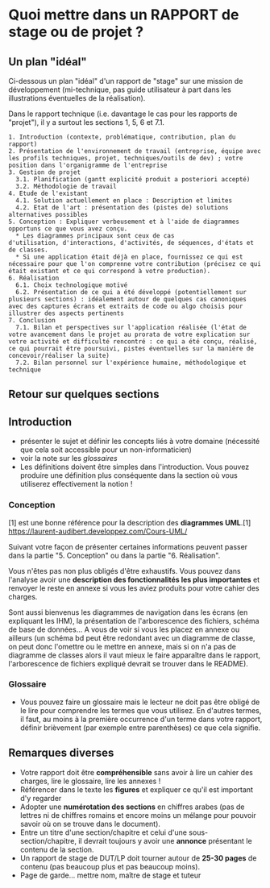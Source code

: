 # Quoi mettre dans un RAPPORT de stage ou de projet  ?

## Un plan "idéal"

Ci-dessous un plan "idéal" d'un rapport de "stage" sur une mission de développement (mi-technique, pas guide utilisateur à part dans les illustrations éventuelles de la réalisation).

Dans le rapport technique (i.e. davantage le cas pour les rapports de "projet"), il y a surtout les sections 1, 5, 6 et 7.1. 

```
1. Introduction (contexte, problématique, contribution, plan du rapport)
2. Présentation de l'environnement de travail (entreprise, équipe avec les profils techniques, projet, techniques/outils de dev) ; votre position dans l'organigramme de l'entreprise
3. Gestion de projet
  3.1. Planification (gantt explicité produit a posteriori accepté)
  3.2. Méthodologie de travail 
4. Etude de l'existant
  4.1. Solution actuellement en place : Description et limites
  4.2. Etat de l'art : présentation des (pistes de) solutions alternatives possibles   
5. Conception : Expliquer verbeusement et à l'aide de diagrammes opportuns ce que vous avez conçu. 
  * Les diagrammes principaux sont ceux de cas d'utilisation, d'interactions, d'activités, de séquences, d'états et de classes. 
  * Si une application était déjà en place, fournissez ce qui est nécessaire pour que l'on comprenne votre contribution (précisez ce qui était existant et ce qui correspond à votre production). 
6. Réalisation
  6.1. Choix technologique motivé
  6.2. Présentation de ce qui a été développé (potentiellement sur plusieurs sections) : idéalement autour de quelques cas canoniques avec des captures écrans et extraits de code ou algo choisis pour illustrer des aspects pertinents
7. Conclusion
  7.1. Bilan et perspectives sur l'application réalisée (l'état de votre avancement dans le projet au prorata de votre explication sur votre activité et difficulté rencontré : ce qui a été conçu, réalisé, ce qui pourrait être poursuivi, pistes éventuelles sur la manière de concevoir/réaliser la suite)
  7.2. Bilan personnel sur l'expérience humaine, méthodologique et technique 
```
## Retour sur quelques sections 


## Introduction 

* présenter le sujet et définir les concepts liés à votre domaine (nécessité que cela soit accessible pour un non-informaticien)
* voir la note sur les _glossaires_
* Les définitions doivent être simples dans l'introduction. Vous pouvez produire une définition plus conséquente dans la section où vous utiliserez effectivement la notion !

### Conception

[1] est une bonne référence pour la description des **diagrammes UML**.[1] https://laurent-audibert.developpez.com/Cours-UML/ 

Suivant votre façon de présenter certaines informations peuvent passer dans la partie "5. Conception" ou dans la partie "6. Réalisation". 

Vous n'êtes pas non plus obligés d'être exhaustifs. Vous pouvez dans l'analyse avoir une **description des fonctionnalités les plus importantes** et renvoyer le reste en annexe si vous les aviez produits pour votre cahier des charges. 

Sont aussi bienvenus les diagrammes de navigation dans les écrans (en expliquant les IHM), la présentation de l'arborescence des fichiers, schéma de base de données... A vous de voir si vous les placez en annexe ou ailleurs (un schéma bd peut être redondant avec un diagramme de classe, on peut donc l'omettre ou le mettre en annexe, mais si on n'a pas de diagramme de classes alors il vaut mieux le faire apparaître dans le rapport, l'arborescence de fichiers expliqué devrait se trouver dans le README).

### Glossaire
* Vous pouvez faire un glossaire mais le lecteur ne doit pas être obligé de le lire pour comprendre les termes que vous utilisez. En d'autres termes, il faut, au moins à la première occurrence d'un terme dans votre rapport, définir brièvement (par exemple entre parenthèses) ce que cela signifie. 


## Remarques diverses

* Votre rapport doit être **compréhensible** sans avoir à lire un cahier des charges, lire le glossaire, lire les annexes ! 
* Référencer dans le texte les **figures** et expliquer ce qu'il est important d'y regarder 
* Adopter une **numérotation des sections** en chiffres arabes (pas de lettres ni de chiffres romains et encore moins un mélange pour pouvoir savoir où on se trouve dans le document).
* Entre un titre d'une section/chapitre et celui d'une sous-section/chapitre, il devrait toujours y avoir une **annonce** présentant le contenu de la section.
* Un rapport de stage de DUT/LP doit tourner autour de **25-30 pages** de contenu (pas beaucoup plus et pas beaucoup moins). 
* Page de garde... mettre nom, maître de stage et tuteur
